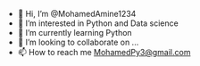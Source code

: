 - 👋 Hi, I’m @MohamedAmine1234
- 👀 I’m interested in Python and Data science
- 🌱 I’m currently learning Python
- 💞️ I’m looking to collaborate on ...
- 📫 How to reach me MohamedPy3@gmail.com

<!---
MohamedAmine1234/MohamedAmine1234 is a ✨ special ✨ repository because its `README.md` (this file) appears on your GitHub profile.
You can click the Preview link to take a look at your changes.
--->
